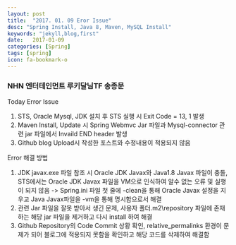 ```yaml
---
layout: post
title:  "2017. 01. 09 Eror Issue"
desc: "Spring Install, Java 8, Maven, MySQL Install"
keywords: "jekyll,blog,first"
date:   2017-01-09
categories: [Spring]
tags: [spring]
icon: fa-bookmark-o
---
```


### NHN 엔터테인먼트 루키달님TF 송종문 ###

Today Error Issue

1. STS, Oracle Mysql, JDK 설치 후 STS 실행 시 Exit Code = 13, 1 발생
2. Maven Install, Update 시 Spring Webmvc Jar 파일과 Mysql-connector 관련 jar 파일에서 Invaild END header 발생 
3. Github blog Upload시 작성한 포스트와 수정내용이 적용되지 않음


Error 해결 방법

1. JDK javax.exe 파일 참조 시 Oracle JDK Javax와 Java1.8 Javax 파일이 충돌, STS에서는 Oracle JDK Javax 파일을 VM으로 인식하여 알수 없는 오류 및 실행이 되지 않음 -> Spring.ini 파일 첫 줄에 -clean을 통해 Oracle Javax 설정을 지우고 Java Javax파일을 -vm을 통해 명시함으로서 해결
2. 관련 Jar 파일을 잘못 받아서 생긴 문제, 사용자 폴더\.m2\repository 파일에 존재하는 해당 jar 파일을 제거하고 다시 install 하여 해결
3. Github Repository의 Code Commit 상황 확인, relative_permalinks 환경이 문제가 되어 블로그에 적용되지 못함을 확인하고 해당 코드를 삭제하여 해결함
